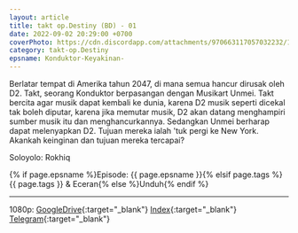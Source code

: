 ```yaml
---
layout: article
title: takt op.Destiny (BD) - 01
date: 2022-09-02 20:29:00 +0700
coverPhoto: https://cdn.discordapp.com/attachments/970663117057032232/1015243287055056916/mpv-shot0132.jpg
category: takt-op.Destiny
epsname: Konduktor-Keyakinan-
---
```


Berlatar tempat di Amerika tahun 2047, di mana semua hancur dirusak oleh D2. Takt, seorang Konduktor berpasangan dengan Musikart Unmei. Takt bercita agar musik dapat kembali ke dunia, karena D2 musik seperti dicekal tak boleh diputar, karena jika memutar musik, D2 akan datang menghampiri sumber musik itu dan menghancurkannya. Sedangkan Unmei berharap dapat melenyapkan D2. Tujuan mereka ialah 'tuk pergi ke New York. Akankah keinginan dan tujuan mereka tercapai?

Soloyolo: Rokhiq

{% if page.epsname %}Episode: {{ page.epsname }}{% elsif page.tags %}{{ page.tags }} & Eceran{% else %}Unduh{% endif %}

---
1080p: [GoogleDrive](https://drive.google.com/file/d/1oqO95WL4REuC6PgIDfz8qmNu3BdE7ipR/view?usp=sharing){:target="_blank"} [Index](https://proyek.a-1ddl.workers.dev/0:/Musim%20Gugur%202021/%5BBD%5D/%5BA-1%5D%20takt%20op.Destiny%20%5BBD%5D%5B1080p%20FLAC%5D/%5BA-1%5D%20takt%20op.Destiny%20%20-%2001%20%5BBD%5D%5B1080p%20FLAC%5D%5B4CE50709%5D.mkv){:target="_blank"} [Telegram](https://t.me/a1fansubweeklies/113){:target="_blank"}
